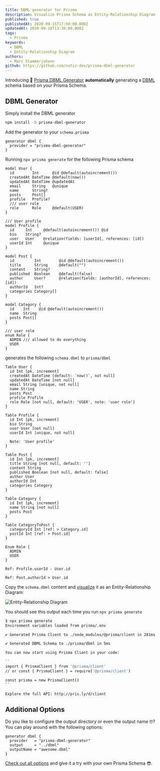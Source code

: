 ```yaml
---
title: DBML generator for Prisma
description: Visualize Prisma Schema as Entity-Relationship Diagram
published: true
publishedAt: 2020-09-15T17:50:00.000Z
updatedAt: 2020-09-18T13:30:00.000Z
tags:
  - Prisma
keywords:
  - DBML
  - Entity-Relationship Diagram
authors:
  - Marc Stammerjohann
github: https://github.com/notiz-dev/prisma-dbml-generator
---
```


Introducing 🥳 [Prisma DBML Generator](https://github.com/notiz-dev/prisma-dbml-generator) **automatically** generating a [DBML](https://www.dbml.org/home) schema based on your Prisma Schema. 

<div shortcode="repo" repo="notiz-dev/prisma-dbml-generator"></div>

## DBML Generator

Simply install the DBML generator

<div shortcode="code" title="BASH">

```bash
npm install -D prisma-dbml-generator
```

</div>

Add the generator to your `schema.prisma`

<div shortcode="code" title="schema.prisma">

```prisma
generator dbml {
  provider = "prisma-dbml-generator"
}
```

</div>

Running `npx prisma generate` for the following Prisma schema

<div shortcode="code" title="schema.prisma">

```prisma
model User {
  id        Int      @id @default(autoincrement())
  createdAt DateTime @default(now())
  updatedAt DateTime @updatedAt
  email     String   @unique
  name      String?
  posts     Post[]
  profile   Profile?
  /// user role
  role      Role     @default(USER)
}

/// User profile
model Profile {
  id     Int     @default(autoincrement()) @id
  bio    String?
  user   User    @relation(fields: [userId], references: [id])
  userId Int     @unique
}

model Post {
  id         Int        @id @default(autoincrement())
  title      String     @default("")
  content    String?
  published  Boolean    @default(false)
  author     User?      @relation(fields: [authorId], references: [id])
  authorId   Int?
  categories Category[]
}

model Category {
  id    Int    @id @default(autoincrement())
  name  String
  posts Post[]
}

/// user role
enum Role {
  ADMIN /// allowed to do everything
  USER
}
```

</div>

generates the following `schema.dbml` to `prisma/dbml`

<div shortcode="code" title="schema.dbml">

```dbml
Table User {
  id Int [pk, increment]
  createdAt DateTime [default: `now()`, not null]
  updatedAt DateTime [not null]
  email String [unique, not null]
  name String
  posts Post
  profile Profile
  role Role [not null, default: 'USER', note: 'user role']
}

Table Profile {
  id Int [pk, increment]
  bio String
  user User [not null]
  userId Int [unique, not null]

  Note: 'User profile'
}

Table Post {
  id Int [pk, increment]
  title String [not null, default: '']
  content String
  published Boolean [not null, default: false]
  author User
  authorId Int
  categories Category
}

Table Category {
  id Int [pk, increment]
  name String [not null]
  posts Post
}

Table CategoryToPost {
  categoryId Int [ref: > Category.id]
  postId Int [ref: > Post.id]
}

Enum Role {
  ADMIN
  USER
}

Ref: Profile.userId - User.id

Ref: Post.authorId > User.id
```

</div>

Copy the `schema.dbml` content and [visualize](https://dbdiagram.io/d) it as an Entity-Relationship Diagram:

<div shortcode="figure" caption="Entity-Relationship Diagram">

![Entity-Relationship Diagram](assets/img/blog/prisma-dbml-generator/optimized/db-diagram.png)

</div>

You should see this output each time you run `npx prisma generate`

<div shortcode="code" title="BASH">

```bash
$ npx prisma generate
Environment variables loaded from prisma/.env

✔ Generated Prisma Client to ./node_modules/@prisma/client in 281ms

✔ Generated DBML Schema to ./prisma/dbml in 5ms

You can now start using Prisma Client in your code:

``
import { PrismaClient } from '@prisma/client'
// or const { PrismaClient } = require('@prisma/client')

const prisma = new PrismaClient()
``

Explore the full API: http://pris.ly/d/client
```

</div>

## Additional Options

Do you like to configure the output directory or even the output name 🤓?
You can play around with the following options:

<div shortcode="code" title="schema.prisma">

```prisma
generator dbml {
  provider   = "prisma-dbml-generator"
  output     = "../dbml"
  outputName = "awesome.dbml"
}
```

</div>

[Check out all options](https://github.com/notiz-dev/prisma-dbml-generator#additional-options) and give it a try with your own Prisma Schema 😎.
